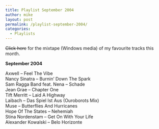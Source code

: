 ```yaml
---
title: Playlist September 2004
author: mike
layout: post
permalink: /playlist-september-2004/
categories:
  - Playlists
---
```

<del>Click here</del> for the mixtape (Windows media) of my favourite tracks this month.

**September 2004**

Axwell &#8211; Feel The Vibe  
Nancy Sinatra &#8211; Burnin&#8217; Down The Spark  
Sam Ragga Band feat. Nena &#8211; Schade  
Jean Grae &#8211; Chapter One  
Tift Merritt &#8211; Laid A Highway  
Laibach &#8211; Das Spiel Ist Aus (Ouroborots Mix)  
Muse &#8211; Butterflies And Hurricanes  
Hope Of The States &#8211; Nehemiah  
Stina Nordenstam &#8211; Get On With Your Life  
Alexander Kowalski &#8211; Belo Horizonte